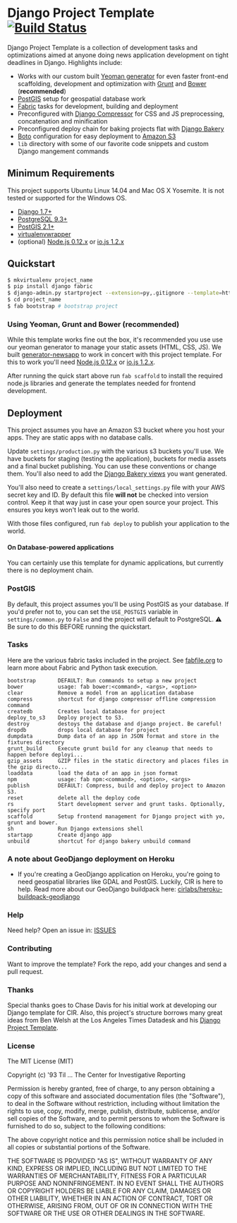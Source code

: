 # Django Project Template [![Build Status](https://secure.travis-ci.org/cirlabs/django-project-template.png?branch=master)](http://travis-ci.org/cirlabs/django-project-template)

Django Project Template is a collection of development tasks and optimizations aimed at anyone doing news application development on tight deadlines in Django. Highlights include:

- Works with our custom built [Yeoman generator](https://github.com/cirlabs/generator-newsapp) for even faster front-end scaffolding, development and optimization with [Grunt](http://gruntjs.com/) and [Bower](http://bower.io/) (__recommended__)
- [PostGIS](http://postgis.net/) setup for geospatial database work
- [Fabric](http://www.fabfile.org/) tasks for development, building and deployment
- Preconfigured with [Django Compressor](http://django-compressor.readthedocs.org/en/latest/) for CSS and JS preprocessing, concatenation and minification
- Preconfigured deploy chain for baking projects flat with [Django Bakery](http://django-bakery.readthedocs.org/en/latest/)
- [Boto](http://docs.pythonboto.org/en/latest/) configuration for easy deployment to [Amazon S3](https://aws.amazon.com/s3/)
- `lib` directory with some of our favorite code snippets and custom Django mangement commands

## Minimum Requirements
This project supports Ubuntu Linux 14.04 and Mac OS X Yosemite. It is not tested or supported for the Windows OS.

- [Django 1.7+](https://www.djangoproject.com/)
- [PostgreSQL 9.3+](http://www.postgresql.org/)
- [PostGIS 2.1+](http://postgis.net/)
- [virtualenvwrapper](http://virtualenvwrapper.readthedocs.org/en/latest/)
- (optional) [Node.js 0.12.x](http://nodejs.org/) or [io.js 1.2.x](https://iojs.org/en/index.html)

## Quickstart
```bash
$ mkvirtualenv project_name
$ pip install django fabric
$ django-admin.py startproject --extension=py,.gitignore --template=https://github.com/cirlabs/django-project-template/archive/master.zip project_name
$ cd project_name
$ fab bootstrap # bootstrap project
```

### Using Yeoman, Grunt and Bower (__recommended__)
While this template works fine out the box, it's recommended you use use our yeoman generator to manage your static assets (HTML, CSS, JS). We built [generator-newsapp](https://github.com/cirlabs/generator-newsapp) to work in concert with this project template. For this to work you'll need [Node.js 0.12.x](http://nodejs.org/) or [io.js 1.2.x](https://iojs.org/).

After running the quick start above run `fab scaffold` to install the required node.js libraries and generate the templates needed for frontend development.

## Deployment
This project assumes you have an Amazon S3 bucket where you host your apps. They are static apps with no database calls.

Update `settings/production.py` with the various s3 buckets you'll use. We have buckets for staging (testing the application), buckets for media assets and a final bucket publishing. You can use these conventions or change them. You'll also need to add the [Django Bakery views](http://django-bakery.readthedocs.org/en/latest/gettingstarted.html#configuration) you want generated.

You'll also need to create a `settings/local_settings.py` file with your AWS secret key and ID. By default this file __will not__ be checked into version control. Keep it that way just in case your open source your project. This ensures you keys won't leak out to the world.

With those files configured, run `fab deploy` to publish your application to the world.

#### On Database-powered applications
You can certainly use this template for dynamic applications, but currently there is no deployment chain.

### PostGIS
By default, this project assumes you'll be using PostGIS as your database. If you'd prefer not to, you can set the `USE_POSTGIS` variable in `settings/common.py` to `False` and the project will default to PostgreSQL. :warning: Be sure to do this BEFORE running the quickstart.

### Tasks
Here are the various fabric tasks included in the project. See [fabfile.org](http://fabfile.org) to learn more about Fabric and Python task execution.

```
bootstrap       DEFAULT: Run commands to setup a new project
bower           usage: fab bower:<command>, <args>, <option>
clear           Remove a model from an application database
compress        shortcut for django compressor offline compression command
createdb        Creates local database for project
deploy_to_s3    Deploy project to S3.
destroy         destoys the database and django project. Be careful!
dropdb          drops local database for project
dumpdata        Dump data of an app in JSON format and store in the fixtures directory
grunt_build     Execute grunt build for any cleanup that needs to happen before deployi...
gzip_assets     GZIP files in the static directory and places files in the gzip directo...
loaddata        load the data of an app in json format
npm             usage: fab npm:<command>, <option>, <args>
publish         DEFAULT: Compress, build and deploy project to Amazon S3.
reset           delete all the deploy code
rs              Start development server and grunt tasks. Optionally, specify port
scaffold        Setup frontend management for Django project with yo, grunt and bower.
sh              Run Django extensions shell
startapp        Create django app
unbuild         shortcut for django bakery unbuild command
```

### A note about GeoDjango deployment on Heroku
- If you're creating a GeoDjango application on Heroku, you're going to need geospatial libraries like GDAL and PostGIS. Luckily, CIR is here to help. Read more about our GeoDjango buildpack here: [cirlabs/heroku-buildpack-geodjango](https://github.com/cirlabs/heroku-buildpack-geodjango)

### Help
Need help? Open an issue in: [ISSUES](https://github.com/cirlabs/django-project-template/issues)

### Contributing
Want to improve the template? Fork the repo, add your changes and send a pull request.

### Thanks
Special thanks goes to Chase Davis for his initial work at developing our Django template for CIR. Also, this project's structure borrows many great ideas from Ben Welsh at the Los Angeles Times Datadesk and his [Django Project Template](https://github.com/datadesk/django-project-template).

### License
The MIT License (MIT)

Copyright (c) '93 Til ... The Center for Investigative Reporting

Permission is hereby granted, free of charge, to any person obtaining a copy
of this software and associated documentation files (the "Software"), to deal
in the Software without restriction, including without limitation the rights
to use, copy, modify, merge, publish, distribute, sublicense, and/or sell
copies of the Software, and to permit persons to whom the Software is
furnished to do so, subject to the following conditions:

The above copyright notice and this permission notice shall be included in all
copies or substantial portions of the Software.

THE SOFTWARE IS PROVIDED "AS IS", WITHOUT WARRANTY OF ANY KIND, EXPRESS OR
IMPLIED, INCLUDING BUT NOT LIMITED TO THE WARRANTIES OF MERCHANTABILITY,
FITNESS FOR A PARTICULAR PURPOSE AND NONINFRINGEMENT. IN NO EVENT SHALL THE
AUTHORS OR COPYRIGHT HOLDERS BE LIABLE FOR ANY CLAIM, DAMAGES OR OTHER
LIABILITY, WHETHER IN AN ACTION OF CONTRACT, TORT OR OTHERWISE, ARISING FROM,
OUT OF OR IN CONNECTION WITH THE SOFTWARE OR THE USE OR OTHER DEALINGS IN THE
SOFTWARE.
